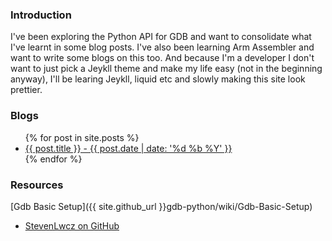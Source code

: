 ---
---
### Introduction

I've been exploring the Python API for GDB and want to consolidate what I've learnt in some blog posts. I've also been learning Arm Assembler and want to write some blogs on this too. And because I'm a developer I don't want to just pick a Jeykll theme and make my life easy (not in the beginning anyway), I'll be learing Jeykll, liquid etc and slowly making this site look prettier.

### Blogs 

<ul>
  {% for post in site.posts %}
  <li>
      <a href="{{ post.url }}">{{ post.title }} - {{ post.date | date: '%d %b %Y' }}</a>
  </li>
 {% endfor %}
</ul>

### Resources
[Gdb Basic Setup]({{ site.github_url }}gdb-python/wiki/Gdb-Basic-Setup)

<nav>
  <ul>
    <li><a href="{{ site.github_url }}">StevenLwcz on GitHub</a></li>
  </ul>
</nav>
